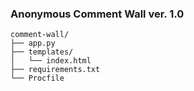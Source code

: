 ### Anonymous Comment Wall ver. 1.0

```
comment-wall/
├── app.py
├── templates/
│   └── index.html
├── requirements.txt
└── Procfile
```
